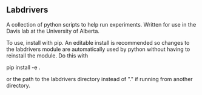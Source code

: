 Labdrivers
----------

A collection of python scripts to help run experiments.  Written for use in the Davis lab at the University of Alberta.

To use, install with pip.  An editable install is recommended so changes to the labdrivers module are automatically used by python without having to reinstall the module.  Do this with

pip install -e .

or the path to the labdrivers directory instead of "." if running from another directory.